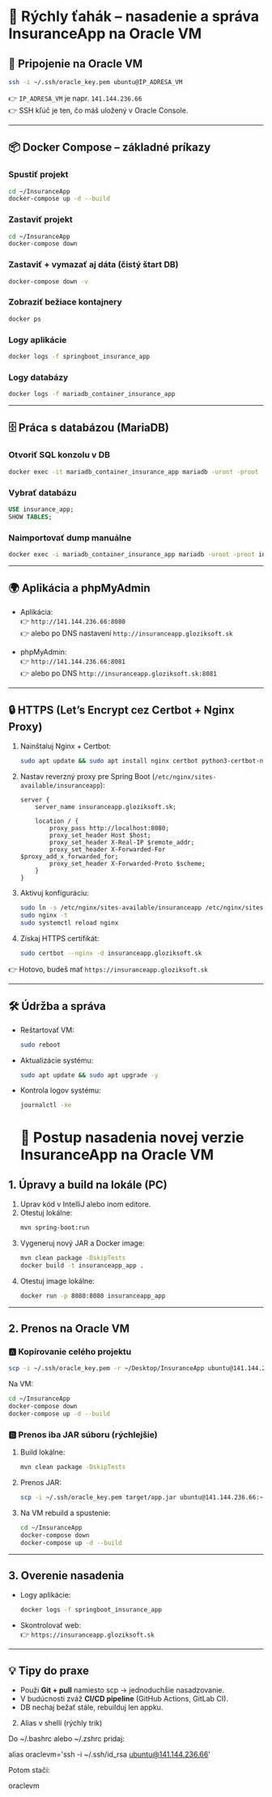 # 🚀 Rýchly ťahák – nasadenie a správa **InsuranceApp** na Oracle VM

## 🔑 Pripojenie na Oracle VM
```bash
ssh -i ~/.ssh/oracle_key.pem ubuntu@IP_ADRESA_VM
```
👉 `IP_ADRESA_VM` je napr. `141.144.236.66`  
👉 SSH kľúč je ten, čo máš uložený v Oracle Console.

---

## 📦 Docker Compose – základné príkazy

### Spustiť projekt
```bash
cd ~/InsuranceApp
docker-compose up -d --build
```

### Zastaviť projekt
```bash
cd ~/InsuranceApp
docker-compose down
```

### Zastaviť + vymazať aj dáta (čistý štart DB)
```bash
docker-compose down -v
```

### Zobraziť bežiace kontajnery
```bash
docker ps
```

### Logy aplikácie
```bash
docker logs -f springboot_insurance_app
```

### Logy databázy
```bash
docker logs -f mariadb_container_insurance_app
```

---

## 🗄️ Práca s databázou (MariaDB)

### Otvoriť SQL konzolu v DB
```bash
docker exec -it mariadb_container_insurance_app mariadb -uroot -proot
```

### Vybrať databázu
```sql
USE insurance_app;
SHOW TABLES;
```

### Naimportovať dump manuálne
```bash
docker exec -i mariadb_container_insurance_app mariadb -uroot -proot insurance_app < ~/InsuranceApp/db-init-scripts/init.sql
```

---

## 🌍 Aplikácia a phpMyAdmin

- Aplikácia:  
  👉 `http://141.144.236.66:8080`  
  👉 alebo po DNS nastavení `http://insuranceapp.gloziksoft.sk`

- phpMyAdmin:  
  👉 `http://141.144.236.66:8081`  
  👉 alebo po DNS `http://insuranceapp.gloziksoft.sk:8081`

---

## 🔒 HTTPS (Let’s Encrypt cez Certbot + Nginx Proxy)

1. Nainštaluj Nginx + Certbot:
   ```bash
   sudo apt update && sudo apt install nginx certbot python3-certbot-nginx -y
   ```

2. Nastav reverzný proxy pre Spring Boot (`/etc/nginx/sites-available/insuranceapp`):
   ```nginx
   server {
       server_name insuranceapp.gloziksoft.sk;

       location / {
           proxy_pass http://localhost:8080;
           proxy_set_header Host $host;
           proxy_set_header X-Real-IP $remote_addr;
           proxy_set_header X-Forwarded-For $proxy_add_x_forwarded_for;
           proxy_set_header X-Forwarded-Proto $scheme;
       }
   }
   ```

3. Aktivuj konfiguráciu:
   ```bash
   sudo ln -s /etc/nginx/sites-available/insuranceapp /etc/nginx/sites-enabled/
   sudo nginx -t
   sudo systemctl reload nginx
   ```

4. Získaj HTTPS certifikát:
   ```bash
   sudo certbot --nginx -d insuranceapp.gloziksoft.sk
   ```

👉 Hotovo, budeš mať `https://insuranceapp.gloziksoft.sk`

---

## 🛠️ Údržba a správa

- Reštartovať VM:
  ```bash
  sudo reboot
  ```
- Aktualizácie systému:
  ```bash
  sudo apt update && sudo apt upgrade -y
  ```
- Kontrola logov systému:
  ```bash
  journalctl -xe
  ```
  
  # 🚀 Postup nasadenia novej verzie InsuranceApp na Oracle VM

## 1. Úpravy a build na lokále (PC)
1. Uprav kód v IntelliJ alebo inom editore.  
2. Otestuj lokálne:
   ```bash
   mvn spring-boot:run
   ```
3. Vygeneruj nový JAR a Docker image:
   ```bash
   mvn clean package -DskipTests
   docker build -t insuranceapp_app .
   ```
4. Otestuj image lokálne:
   ```bash
   docker run -p 8080:8080 insuranceapp_app
   ```

---

## 2. Prenos na Oracle VM

### 🅰️ Kopírovanie celého projektu
```bash
scp -i ~/.ssh/oracle_key.pem -r ~/Desktop/InsuranceApp ubuntu@141.144.236.66:~/
```
Na VM:
```bash
cd ~/InsuranceApp
docker-compose down
docker-compose up -d --build
```

### 🅱️ Prenos iba JAR súboru (rýchlejšie)
1. Build lokálne:
   ```bash
   mvn clean package -DskipTests
   ```
2. Prenos JAR:
   ```bash
   scp -i ~/.ssh/oracle_key.pem target/app.jar ubuntu@141.144.236.66:~/InsuranceApp/app.jar
   ```
3. Na VM rebuild a spustenie:
   ```bash
   cd ~/InsuranceApp
   docker-compose down
   docker-compose up -d --build
   ```

---

## 3. Overenie nasadenia
- Logy aplikácie:
  ```bash
  docker logs -f springboot_insurance_app
  ```

- Skontrolovať web:  
  👉 `https://insuranceapp.gloziksoft.sk`

---

## 💡 Tipy do praxe
- Použi **Git + pull** namiesto scp → jednoduchšie nasadzovanie.  
- V budúcnosti zváž **CI/CD pipeline** (GitHub Actions, GitLab CI).  
- DB nechaj bežať stále, rebuilduj len appku.

2. Alias v shelli (rýchly trik)

Do ~/.bashrc alebo ~/.zshrc pridaj:

alias oraclevm='ssh -i ~/.ssh/id_rsa ubuntu@141.144.236.66'


Potom stačí:

oraclevm
